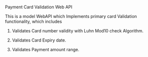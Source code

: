 Payment Card Validation Web API

This is a model WebAPI which Implements primary card Validation functionality, which includes

1. Validates Card number validity with Luhn Mod10 check Algorithm.

2. Validates Card Expiry date.

3. Validates Payment amount range. 

